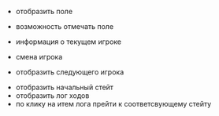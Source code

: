 + отобразить поле
- возможность отмечать поле
+ информация о текущем игроке
- смена игрока
+ отобразить следующего игрока
- отобразить начальный стейт
- отобразить лог ходов
- по клику на итем лога прейти к соответсвующему стейту